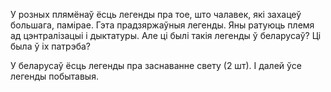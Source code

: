 У розных плямёнаў ёсць легенды пра тое, што чалавек, які захацеў большага, памірае. Гэта прадзяржаўныя легенды. Яны ратуюць племя ад цэнтралізацыі і дыктатуры. Але ці былі такія легенды ў беларусаў? Ці была ў іх патрэба?

У беларусаў ёсць легенды пра заснаванне свету (2 шт). І далей ўсе легенды побытавыя.